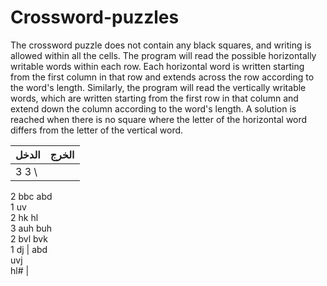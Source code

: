 # Crossword-puzzles

The crossword puzzle does not contain any black squares, and writing is allowed within all the cells. The program will read the possible horizontally writable words within each row. Each horizontal word is written starting from the first column in that row and extends across the row according to the word's length. Similarly, the program will read the vertically writable words, which are written starting from the first row in that column and extend down the column according to the word's length. A solution is reached when there is no square where the letter of the horizontal word differs from the letter of the vertical word.

| الدخل | الخرج |
| --- | --- |
| 3 3 \
  2 bbc abd \
  1 uv \
  2 hk hl \
  3 auh buh \
  2 bvl bvk \
  1 dj | abd \
  uvj \
  hl# |


